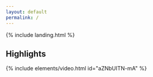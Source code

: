 ```yaml
---
layout: default
permalink: /
---
```


{% include landing.html %}

## Highlights
{% include elements/video.html id="aZNbUITN-mA" %}

